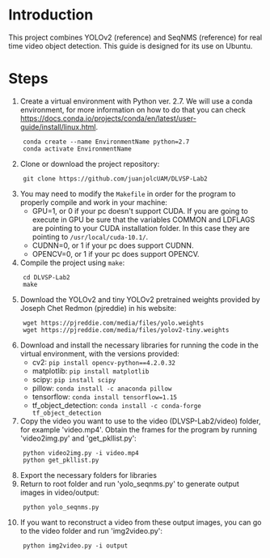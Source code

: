 # Introduction

This project combines YOLOv2 (reference) and SeqNMS (reference) for real time video object detection.
This guide is designed for its use on Ubuntu.

# Steps

1. Create a virtual environment with Python ver. 2.7. We will use a conda environment, for more information on how to do that you can check https://docs.conda.io/projects/conda/en/latest/user-guide/install/linux.html.
```
    conda create --name EnvironmentName python=2.7
    conda activate EnvironmentName
```
2. Clone or download the project repository:
```
    git clone https://github.com/juanjolcUAM/DLVSP-Lab2
```
3. You may need to modify the `Makefile` in order for the program to properly compile and work in your machine:
    - GPU=1, or 0 if your pc doesn't support CUDA. If you are going to execute in GPU be sure that the variables COMMON and LDFLAGS are pointing to your CUDA installation folder. In this case they are pointing to `/usr/local/cuda-10.1/`.
    - CUDNN=0, or 1 if your pc does support CUDNN.
    - OPENCV=0, or 1 if your pc does support OPENCV.
4. Compile the project using `make`:
```
    cd DLVSP-Lab2
    make
```
5. Download the YOLOv2 and tiny YOLOv2 pretrained weights provided by Joseph Chet Redmon (pjreddie) in his website:
```
    wget https://pjreddie.com/media/files/yolo.weights
    wget https://pjreddie.com/media/files/yolov2-tiny.weights
```
6. Download and install the necessary libraries for running the code in the virtual environment, with the versions provided:
    - cv2: `pip install opencv-python==4.2.0.32`
    - matplotlib: `pip install matplotlib`
    - scipy: `pip install scipy`
    - pillow: `conda install -c anaconda pillow`
    - tensorflow: `conda install tensorflow=1.15`
    - tf_object_detection: `conda install -c conda-forge tf_object_detection`
7. Copy the video you want to use to the video (DLVSP-Lab2/video) folder, for example 'video.mp4'. Obtain the frames for the program by running 'video2img.py' and 'get_pkllist.py':
```
    python video2img.py -i video.mp4
    python get_pkllist.py
```
8. Export the necessary folders for libraries
9. Return to root folder and run 'yolo_seqnms.py' to generate output images in video/output:
```
    python yolo_seqnms.py
```
10. If you want to reconstruct a video from these output images, you can go to the video folder and run 'img2video.py':
```
    python img2video.py -i output
```
